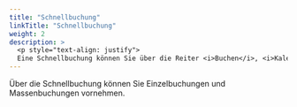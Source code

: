 ```yaml
---
title: "Schnellbuchung"
linkTitle: "Schnellbuchung"
weight: 2
description: > 
  <p style="text-align: justify">
  Eine Schnellbuchung können Sie über die Reiter <i>Buchen</i>, <i>Kalender</i> oder <i>Plan</i> erstellen. Hier erfahren Sie, wie Sie eine Schnellbuchung im Reiter <i>Buchen</i> erstellen. Es ist möglich, eine oder mehrere Ressourcen über eine Schnellbuchung zu reservieren. </p>
---
```

Über die Schnellbuchung können Sie Einzelbuchungen und Massenbuchungen vornehmen.